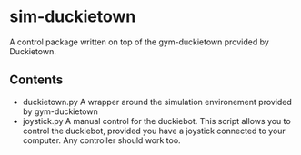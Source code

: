 # sim-duckietown
A control package written on top of the gym-duckietown provided by Duckietown.

## Contents
- duckietown.py
    A wrapper around the simulation environement provided by gym-duckietown
- joystick.py
    A manual control for the duckiebot.
    This script allows you to control the duckiebot, provided you have a joystick connected to your computer.
    Any controller should work too.
